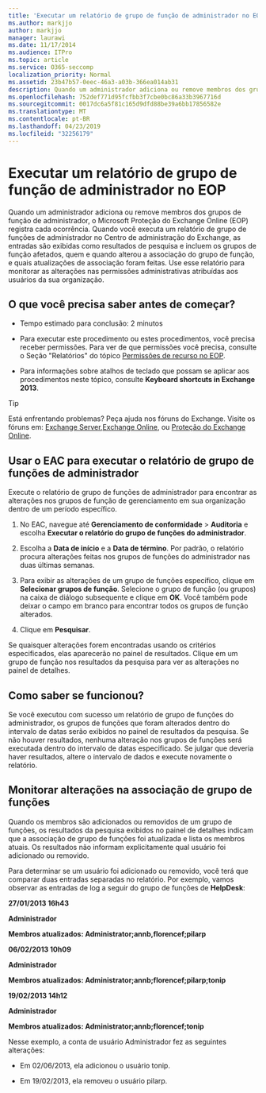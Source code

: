```yaml
---
title: 'Executar um relatório de grupo de função de administrador no EOP '
ms.author: markjjo
author: markjjo
manager: laurawi
ms.date: 11/17/2014
ms.audience: ITPro
ms.topic: article
ms.service: O365-seccomp
localization_priority: Normal
ms.assetid: 23b47b57-0eec-46a3-a03b-366ea014ab31
description: Quando um administrador adiciona ou remove membros dos grupos de função de administrador, o Microsoft Proteção do Exchange Online (EOP) registra cada ocorrência.
ms.openlocfilehash: 752def771d95fcfbb3f7cbe0bc86a33b3967716d
ms.sourcegitcommit: 0017dc6a5f81c165d9dfd88be39a6bb17856582e
ms.translationtype: MT
ms.contentlocale: pt-BR
ms.lasthandoff: 04/23/2019
ms.locfileid: "32256179"
---
```

# <a name="run-an-administrator-role-group-report-in-eop"></a>Executar um relatório de grupo de função de administrador no EOP 

 Quando um administrador adiciona ou remove membros dos grupos de função de administrador, o Microsoft Proteção do Exchange Online (EOP) registra cada ocorrência. Quando você executa um relatório de grupo de funções de administrador no Centro de administração do Exchange, as entradas são exibidas como resultados de pesquisa e incluem os grupos de função afetados, quem e quando alterou a associação do grupo de função, e quais atualizações de associação foram feitas. Use esse relatório para monitorar as alterações nas permissões administrativas atribuídas aos usuários da sua organização.
  
## <a name="what-do-you-need-to-know-before-you-begin"></a>O que você precisa saber antes de começar?

- Tempo estimado para conclusão: 2 minutos
    
- Para executar este procedimento ou estes procedimentos, você precisa receber permissões. Para ver de que permissões você precisa, consulte o Seção "Relatórios" do tópico [Permissões de recurso no EOP](feature-permissions-in-eop.md). 
    
- Para informações sobre atalhos de teclado que possam se aplicar aos procedimentos neste tópico, consulte **Keyboard shortcuts in Exchange 2013**.
    
> [!TIP]
> Está enfrentando problemas? Peça ajuda nos fóruns do Exchange. Visite os fóruns em: [Exchange Server](https://go.microsoft.com/fwlink/p/?linkId=60612),[Exchange Online](https://go.microsoft.com/fwlink/p/?linkId=267542), ou [Proteção do Exchange Online](https://go.microsoft.com/fwlink/p/?linkId=285351). 
  
## <a name="use-the-eac-to-run-an-administrator-role-group-report"></a>Usar o EAC para executar o relatório de grupo de funções de administrador

Execute o relatório de grupo de funções de administrador para encontrar as alterações nos grupos de função de gerenciamento em sua organização dentro de um período específico.
  
1. No EAC, navegue até **Gerenciamento de conformidade** \> **Auditoria** e escolha **Executar o relatório do grupo de funções do administrador**.
    
2. Escolha a **Data de início** e a **Data de término**. Por padrão, o relatório procura alterações feitas nos grupos de funções do administrador nas duas últimas semanas.
    
3. Para exibir as alterações de um grupo de funções específico, clique em **Selecionar grupos de função**. Selecione o grupo de função (ou grupos) na caixa de diálogo subsequente e clique em **OK**. Você também pode deixar o campo em branco para encontrar todos os grupos de função alterados.
    
4. Clique em **Pesquisar**.
    
Se quaisquer alterações forem encontradas usando os critérios especificados, elas aparecerão no painel de resultados. Clique em um grupo de função nos resultados da pesquisa para ver as alterações no painel de detalhes.
  
## <a name="how-do-you-know-this-worked"></a>Como saber se funcionou?

Se você executou com sucesso um relatório de grupo de funções do administrador, os grupos de funções que foram alterados dentro do intervalo de datas serão exibidos no painel de resultados da pesquisa. Se não houver resultados, nenhuma alteração nos grupos de funções será executada dentro do intervalo de datas especificado. Se julgar que deveria haver resultados, altere o intervalo de dados e execute novamente o relatório.
  
## <a name="monitor-changes-to-role-group-membership"></a>Monitorar alterações na associação de grupo de funções

Quando os membros são adicionados ou removidos de um grupo de funções, os resultados da pesquisa exibidos no painel de detalhes indicam que a associação de grupo de funções foi atualizada e lista os membros atuais. Os resultados não informam explicitamente qual usuário foi adicionado ou removido.
  
Para determinar se um usuário foi adicionado ou removido, você terá que comparar duas entradas separadas no relatório. Por exemplo, vamos observar as entradas de log a seguir do grupo de funções de **HelpDesk**: 
  
 **27/01/2013 16h43**
  
 **Administrador**
  
 **Membros atualizados: Administrator;annb,florencef;pilarp**
  
 **06/02/2013 10h09**
  
 **Administrador**
  
 **Membros atualizados: Administrator;annb;florencef;pilarp;tonip**
  
 **19/02/2013 14h12**
  
 **Administrador**
  
 **Membros atualizados: Administrator;annb;florencef;tonip**
  
Nesse exemplo, a conta de usuário Administrador fez as seguintes alterações:
  
- Em 02/06/2013, ela adicionou o usuário tonip.
    
- Em 19/02/2013, ela removeu o usuário pilarp.
    

